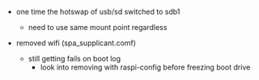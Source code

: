 - one time the hotswap of usb/sd switched to sdb1
   - need to use same mount point regardless

 - removed wifi (spa_supplicant.comf)
   - still getting fails on boot log
     - look into removing with raspi-config before freezing boot drive